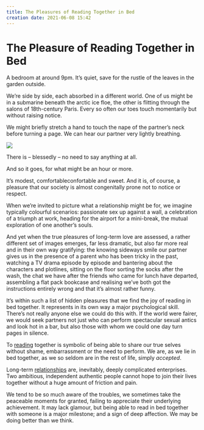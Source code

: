 ```yaml
---
title: The Pleasures of Reading Together in Bed
creation date: 2021-06-08 15:42
---
```


# The Pleasure of Reading Together in Bed

A bedroom at around 9pm. It’s quiet, save for the rustle of the leaves in the garden outside.

We’re side by side, each absorbed in a different world. One of us might be in a submarine beneath the arctic ice floe, the other is flitting through the salons of 18th-century Paris. Every so often our toes touch momentarily but without raising notice.

We might briefly stretch a hand to touch the nape of the partner’s neck before turning a page. We can hear our partner very lightly breathing.

![](https://www.theschooloflife.com/thebookoflife/wp-content/uploads/2017/06/13794941764_f94b06eba1_z.jpg)

There is – blessedly – no need to say anything at all.

And so it goes, for what might be an hour or more.

It’s modest, comfortableconfortable and sweet. And it is, of course, a pleasure that our society is almost congenitally prone not to notice or respect.

When we’re invited to picture what a relationship might be for, we imagine typically colourful scenarios: passionate sex up against a wall, a celebration of a triumph at work, heading for the airport for a mini-break, the mutual exploration of one another’s souls.

And yet when the true pleasures of long-term love are assessed, a rather different set of images emerges, far less dramatic, but also far more real and in their own way gratifying: the knowing sideways smile our partner gives us in the presence of a parent who has been tricky in the past, watching a TV drama episode by episode and bantering about the characters and plotlines, sitting on the floor sorting the socks after the wash, the chat we have after the friends who came for lunch have departed, assembling a flat pack bookcase and realising we’ve both got the instructions entirely wrong and that it’s almost rather funny.

It’s within such a list of hidden pleasures that we find the joy of reading in bed together. It represents in its own way a major psychological skill. There’s not really anyone else we could do this with. If the world were fairer, we would seek partners not just who can perform spectacular sexual antics and look hot in a bar, but also those with whom we could one day turn pages in silence.

To [reading](notes/ideas/reading.md) together is symbolic of being able to share our true selves without shame, embarrassment or the need to perform. We are, as we lie in bed together, as we so seldom are in the rest of life, simply _accepted_.

Long-term [relationships](notes/relationships/relationships.md) are, inevitably, deeply complicated enterprises. Two ambitious, independent authentic people cannot hope to join their lives together without a huge amount of friction and pain.

We tend to be so much aware of the troubles, we sometimes take the peaceable moments for granted, failing to appreciate their underlying achievement. It may lack glamour, but being able to read in bed together with someone is a major milestone; and a sign of deep affection. We may be doing better than we think.